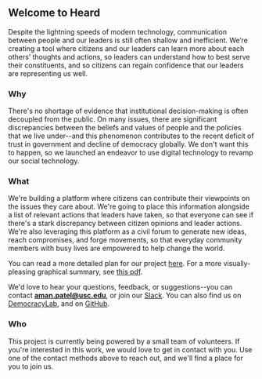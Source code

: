 ## Welcome to Heard

Despite the lightning speeds of modern technology, communication between people and our leaders is still often shallow and inefficient. We’re creating a tool where citizens and our leaders can learn more about each others’ thoughts and actions, so leaders can understand how to best serve their constituents, and so citizens can regain confidence that our leaders are representing us well.

### Why

There's no shortage of evidence that institutional decision-making is often decoupled from the public. On many issues, there are significant discrepancies between the beliefs and values of people and the policies that we live under--and this phenomenon contributes to the recent deficit of trust in government and decline of democracy globally. We don't want this to happen, so we launched an endeavor to use digital technology to revamp our social technology.

### What

We're building a platform where citizens can contribute their viewpoints on the issues they care about. We're going to place this information alongside a list of relevant actions that leaders have taken, so that everyone can see if there's a stark discrepancy between citizen opinions and leader actions. We're also leveraging this platform as a civil forum to generate new ideas, reach compromises, and forge movements, so that everyday community members with busy lives are empowered to help change the world.

You can read a more detailed plan for our project [here](https://drive.google.com/file/d/1lZG2yooQQkdqciivbUMlZqJaSSl4Qgbd/view?usp=sharing). For a more visually-pleasing graphical summary, see [this pdf](https://github.com/groveapp/groveapp.github.io/blob/main/A%20Visual%20Summary%20of%20Grove.pdf).

We'd love to hear your questions, feedback, or suggestions--you can contact **aman.patel@usc.edu**, or join our [Slack](https://join.slack.com/t/groveanaccoun-hnm5149/shared_invite/zt-uobnx8ia-VkI1zfJR5r95y3VtDui7DQ). You can also find us on [DemocracyLab](https://www.democracylab.org/index/?section=AboutProject&id=638), and on [GitHub](https://github.com/groveapp).

### Who

This project is currently being powered by a small team of volunteers. If you're interested in this work, we would love to get in contact with you. Use one of the contact methods above to reach out, and we'll find a place for you to join us.
